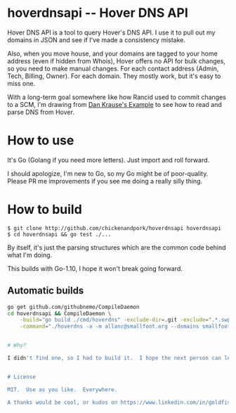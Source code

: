 # hoverdnsapi -- Hover DNS API

Hover DNS API is a tool to query Hover's DNS API.  I use it to pull out my domains in JSON and see if I've made a consistency mistake.

Also, when you move house, and your domains are tagged to your home address (even if hidden from Whois), Hover offers no API for bulk changes, so you need to make manual changes.  For each contact address (Admin, Tech, Billing, Owner).  For each domain.  They mostly work, but it's easy to miss one.

With a long-term goal somewhere like how Rancid used to commit changes to a SCM, I'm drawing from [Dan Krause's Example](https://gist.github.com/dankrause/5585907) to see how to read and parse DNS from Hover.


# How to use

It's Go (Golang if you need more letters).  Just import and roll forward.

I should apologize, I'm new to Go, so my Go might be of poor-quality.  Please PR me improvements if you see me doing a really silly thing.


# How to build

    $ git clone http://github.com/chickenandpork/hoverdnsapi hoverdnsapi
    $ cd hoverdnsapi && go test ./...

By itself, it's just the parsing structures which are the common code behind what I'm doing.

This builds with Go-1.10, I hope it won't break going forward.

## Automatic builds

```bash
go get github.com/githubnemo/CompileDaemon
cd hoverdnsapi && CompileDaemon \
	-build="go build ./cmd/hoverdns" -exclude-dir=.git -exclude=".*.swp" \
	-command="./hoverdns -a -m allanc@smallfoot.org --domains smallfoot.org info"


# Why?

I didn't find one, so I had to build it.  I hope the next person can leverage this to cruise on at peak efficiency and invent truly useful things.


# License

MIT.  Use as you like.  Everywhere.

A thanks would be cool, or kudos on https://www.linkedin.com/in/goldfish, but it's totally OK if you're too busy fighting truly criminal coding errors to feed my curiosity.

